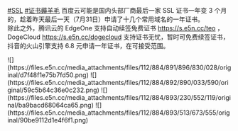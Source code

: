 <p><a href="https://e5n.cc/tags/SSL" class="mention hashtag" rel="tag">#<span>SSL</span></a> <a href="https://e5n.cc/tags/%E8%AF%81%E4%B9%A6%E8%96%85%E7%BE%8A%E6%AF%9B" class="mention hashtag" rel="tag">#<span>证书薅羊毛</span></a> 百度云可能是国内头部厂商最后一家 SSL 证书一年变 3 个月的，趁着昨天最后一天（7月31日）申请了十几个常用域名的一年证书。<br />除此之外，腾讯云的 EdgeOne 支持自动续签免费证书 <a href="https://s.e5n.cc/teo" target="_blank" rel="nofollow noopener" translate="no"><span class="invisible">https://</span><span class="">s.e5n.cc/teo</span><span class="invisible"></span></a> ，DogeCloud <a href="https://s.e5n.cc/dogecloud" target="_blank" rel="nofollow noopener" translate="no"><span class="invisible">https://</span><span class="">s.e5n.cc/dogecloud</span><span class="invisible"></span></a> 支持证书无忧，暂时可免费续签证书，抖音的火山引擎支持 6.8 元申请一年证书，在可接受范围。</p>
![](https://files.e5n.cc/media_attachments/files/112/884/891/896/830/028/original/d7f48f1e75b7fd50.png)
![](https://files.e5n.cc/media_attachments/files/112/884/892/890/033/590/original/59c5b64c36e0c232.png)
![](https://files.e5n.cc/media_attachments/files/112/884/893/230/552/119/original/ba9bacd68064ca65.png)
![](https://files.e5n.cc/media_attachments/files/112/884/893/513/673/555/original/90be9112d1e4f6f1.png)